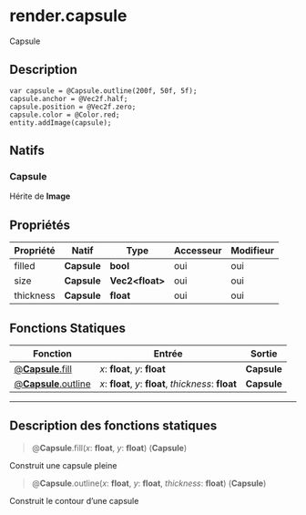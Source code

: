 # render.capsule

Capsule
## Description
```grimoire
var capsule = @Capsule.outline(200f, 50f, 5f);
capsule.anchor = @Vec2f.half;
capsule.position = @Vec2f.zero;
capsule.color = @Color.red;
entity.addImage(capsule);
```

## Natifs
### Capsule
Hérite de **Image**
## Propriétés
|Propriété|Natif|Type|Accesseur|Modifieur|
|-|-|-|-|-|
|filled|**Capsule**|**bool**|oui|oui|
|size|**Capsule**|**Vec2\<float>**|oui|oui|
|thickness|**Capsule**|**float**|oui|oui|
## Fonctions Statiques
|Fonction|Entrée|Sortie|
|-|-|-|
|[@**Capsule**.fill](#static_0)|*x*: **float**, *y*: **float**|**Capsule**|
|[@**Capsule**.outline](#static_1)|*x*: **float**, *y*: **float**, *thickness*: **float**|**Capsule**|


***
## Description des fonctions statiques

<a id="static_0"></a>
> @**Capsule**.fill(*x*: **float**, *y*: **float**) (**Capsule**)

Construit une capsule pleine

<a id="static_1"></a>
> @**Capsule**.outline(*x*: **float**, *y*: **float**, *thickness*: **float**) (**Capsule**)

Construit le contour d’une capsule

